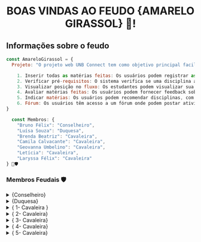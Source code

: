<h1 align="center"> BOAS VINDAS AO FEUDO {AMARELO GIRASSOL} 🌻! </h1>

<h2> Informações sobre o feudo </h2>

```javascript
const AmareloGirassol = {
  Projeto: "O projeto web UNB Connect tem como objetivo principal facilitar a gestão do currículo acadêmico dos estudantes da Universidade de Brasília, oferecendo diversas funcionalidades. Os principais recursos incluem:

    1. Inserir todas as matérias feitas: Os usuários podem registrar as disciplinas que já cursaram.
    2. Verificar pré-requisitos: O sistema verifica se uma disciplina assimilada possui todos os pré-requisitos necessários.
    3. Visualizar posição no fluxo: Os estudantes podem visualizar sua posição no curso, acompanhando o progresso em relação às disciplinas obrigatórias e optativas.
    4. Avaliar matérias feitas: Os usuários podem fornecer feedback sobre as disciplinas cursadas, incluindo descrição, feedback do professor, aprovação, classificação de indicação e semestre cursado.
    5. Indicar matérias: Os usuários podem recomendar disciplinas, com base em suas experiências, para outros estudantes.
    6. Fórum: Os usuários têm acesso a um fórum onde podem postar atividades, incluindo nome, descrição, dono e link",
}

  const Membros: {
    "Bruno Félix": "Conselheiro",
    "Luísa Souza": "Duquesa",
    "Brenda Beatriz": "Cavaleira",
    "Camila Calvacante": "Cavaleira",
    "Geovanna Umbelino": "Cavaleira",
    "Letícia": "Cavaleira",
    "Laryssa Félix": "Cavaleira"
} 🌻🛡️
```
<h3> Membros Feudais 🛡️</h3> 
<details>
    <summary> {Conselheiro} </summary>
        <blockquote> 
<table>
  <tr>
    <td align="center">
      <a href="#" title="Perfil">
        <img src="https://avatars.githubusercontent.com/u/38890440?v=4" alt="Foto do Bruno Alves Felix GitHub"/><br>
       <sub>
          <b>Bruno Alves Felix  </b>
        </sub>
      </a>
    </td>
    <td align="center">
      <h3 align="center">Bruno Alves Felix {Conselheiro} 🌻🛡️</h3>
           <p>Olá, Me chamo Bruno!<p>
            <p>Sou estudante de Engenharia de Software na Universidade de Brasília e entusiasta do desenvolvimento web, tendo experiência com Nodejs, Django, Vue.js e Node.js. Além das linguagens básicas web: HTML, CSS e JS.</p>
   </td>
  </tr>
</table>

### {Experiências de Trabalho} 

[<img align="left" height="94px" width="94px" alt="UPP" src="https://theme.zdassets.com/theme_assets/10544851/f6694bb0a2c2c6ac9490d964f6cfb2e2b4ea0b13.ico"/>](https://upp.com.br/)

*Desenvolvedor Full Stack* \
[*Up.p*](https://upp.com.br/) • Estágio \
Linguagens & Tecnologias: JavaScript, Vue.js, Python,JS, React.js, Django.\
<br/>

[<img align="left" height="94px" width="94px" alt="LAPPIS" src="https://encrypted-tbn0.gstatic.com/images?q=tbn:ANd9GcQGYvMbwyLRs3j3bfb4exq5I0tN8_iRk6w2_KfSGyJFQQ&s"/>](https://www.lappis.rocks/)

*Desenvolvedor de Software* \
[*LAPPIS*](https://www.lappis.rocks/) • Contrato \
Linguagens & Tecnologias: JavaScript, Vue.js, Python,JS, React.js, Django, Docker, Metodologias Agile, Node.js, PostgreSQL, DevOps, TypeScript, HTML5.\
<br/>

### {Redes Sociais}:
[![Linkedin](https://img.shields.io/badge/LinkedIn-0077B5?style=for-the-badge&logo=linkedin&logoColor=white)](https://www.linkedin.com/in/srbruno-felix/?profileId=ACoAADEyzFsB3RoEihOSMwin-H0m6kiJxxNf0D0/) [![GitHub](https://img.shields.io/badge/GitHub-100000?style=for-the-badge&logo=github&logoColor=white)](https://github.com/Bruno-Felix) 
</details>

<details>
    <summary> {Duquesa} </summary>
        <blockquote> 
<table>
  <tr>
    <td align="center">
      <a href="#" title="Perfil">
        <img src="https://media-gru2-1.cdn.whatsapp.net/v/t61.24694-24/312282512_5546606828727671_1262353538853802709_n.jpg?ccb=11-4&oh=01_ASDtckerw_rK3XCBgL7LFdqt7F7BKm7qkYi0A82MfFVB5w&oe=662C0305&_nc_sid=e6ed6c&_nc_cat=101" width="100px;" alt="Foto de Perfil do Membro"/><br>
        <sub>
          <b>Luísa de Souza Ferreira </b>
        </sub>
      </a>
    </td>
    <td align="center">
      <h3 align="center">Luísa de Souza Ferreira  {Duquesa} 🌻👑</h3>
           <p>Olá, Sou a Duquesa do Feudo, Girassol Amarelo!</p>
           <p>Sou estudante de engenharia de software na Universidade de Brasília - UnB. Além disso, sou formada em técnico em informática no Instituto Federal de Brasília - IFB e atualmente estou cursando engenharia de software na UnB.</p>
    </td>
  </tr>
</table>


### {Linguaguens}:
![JavaScript](https://img.shields.io/badge/-JavaScript-black?style=flat-square&logo=javascript)
![HTML5](https://img.shields.io/badge/-HTML5-E34F26?style=flat-square&logo=html5&logoColor=white)
![CSS3](https://img.shields.io/badge/-CSS3-1572B6?style=flat-square&logo=css3)
![Java](https://img.shields.io/badge/-java-E34A86?style=flat-square&logo=java)
![Python](https://img.shields.io/badge/-Python-black?style=flat-square&logo=Python)

### {Redes Sociais}:
[![GitHub](https://img.shields.io/badge/GitHub-100000?style=for-the-badge&logo=github&logoColor=white)](https://github.com/luisa12lun) 
         
</details>

<details>
    <summary> { 1- Cavaleira } </summary>
        <blockquote> 
<table>
  <tr>
    <td align="center">
      <a href="#" title="Perfil">
        <img src="https://avatars.githubusercontent.com/u/121124773?v=4" width="100px;" alt="Foto de Perfil da Brenda"/><br>
        <sub>
          <b>Brenda Beatriz Maciel da Silva </b>
        </sub>
      </a>
    </td>
    <td align="center">
      <h3 align="center">Brenda Beatriz Maciel da Silva 🌻 {Cavaleira} </h3>
           <p>Olá, sou Brenda. Faço parte do Feudo, Girassol Amarelo!</p>
           <p>Sou estudante de Engenharia de Software na Universidade de Brasília. Apaixonada por colaborar no desenvolvimento da sociedade, promovendo ações voluntárias na área de programação.</p>
    </td>
  </tr>
</table>

### {Linguaguens e tecnologias}:
![JavaScript](https://img.shields.io/badge/-JavaScript-black?style=flat-square&logo=javascript)
![HTML5](https://img.shields.io/badge/-HTML5-E34F26?style=flat-square&logo=html5&logoColor=white)
![CSS3](https://img.shields.io/badge/-CSS3-1572B6?style=flat-square&logo=css3)
![Java](https://img.shields.io/badge/-java-E34A86?style=flat-square&logo=java)
![Python](https://img.shields.io/badge/-Python-black?style=flat-square&logo=Python)
![MySQL](https://img.shields.io/badge/-MySQL-black?style=flat-square&logo=mysql)
![C++](https://img.shields.io/badge/c++-%2300599C.svg?style=for-the-badge&logo=c%2B%2B&logoColor=white)
![LaTeX](https://img.shields.io/badge/latex-%23008080.svg?style=for-the-badge&logo=latex&logoColor=white)
![R](https://img.shields.io/badge/r-%23276DC3.svg?style=for-the-badge&logo=r&logoColor=white)
![Figma](https://img.shields.io/badge/figma-%23F24E1E.svg?style=for-the-badge&logo=figma&logoColor=white)
![Gimp Gnu Image Manipulation Program](https://img.shields.io/badge/Gimp-657D8B?style=for-the-badge&logo=gimp&logoColor=FFFFFF)
![C](https://img.shields.io/badge/c-%2300599C.svg?style=for-the-badge&logo=c&logoColor=white)
![MySQL](https://img.shields.io/badge/mysql-4479A1.svg?style=for-the-badge&logo=mysql&logoColor=white)
![Power Bi](https://img.shields.io/badge/power_bi-F2C811?style=for-the-badge&logo=powerbi&logoColor=black)

### {Experiências de Trabalho}

[<img align="left" height="94px" width="94px" alt="AEB" src="https://media.licdn.com/dms/image/D4D0BAQHx_2UUGSDX0w/company-logo_200_200/0/1667305897462?e=1721260800&v=beta&t=AkiCUmAwAkIt_sjRi5bifVn6LOWIgmPH2V67n9RBwlM"/>](https://www.gov.br/aeb/pt-br)

*Analista de Dados* \
[*AEB*](https://www.gov.br/aeb/pt-br) • Estágio \
Linguagens & Tecnologias: JavaScript, MySQL, Python, Linguagem R,  PowerBI, HTML, CSS, Figma.\
<br/>

[<img align="left" height="94px" width="94px" alt="NEP LINGUAGEM" src="https://media-gig4-1.cdn.whatsapp.net/v/t61.24694-24/240463866_670547717266322_90675345371798540_n.jpg?ccb=11-4&oh=01_Q5AaINBpo3hZ_hn2iebPTYjgqW5FsmtTd1U4pSVNHFh2ZiQ-&oe=662D9E9D&_nc_sid=e6ed6c&_nc_cat=102"/>](https://sites.google.com/view/nep-linguagem/página-inicial?authuser=4)

*Social Media Designer* \
[*Nep linguagem*](https://sites.google.com/view/nep-linguagem/página-inicial?authuser=4) • Voluntário \
Linguagens & Tecnologias: JavaScript, Python, PowerBI, HTML, CSS, Figma, Latex.\



<br/>

### {Redes Sociais}:
[![GitHub](https://img.shields.io/badge/GitHub-100000?style=for-the-badge&logo=github&logoColor=white)](https://github.com/Brwnds) 
</details>
<details>
    <summary> { 2- Cavaleira} </summary>
        <blockquote> 
<table>
  <tr>
    <td align="center">
      <a href="#" title="Perfil">
        <img src="https://media-gru2-1.cdn.whatsapp.net/v/t61.24694-24/205531269_1116430055837694_9005589695527132283_n.jpg?ccb=11-4&oh=01_Q5AaIDjLHl9hdjcCjsAOrRgvr0nwomNBfP6eNJrYzq3TS2ph&oe=662D625A&_nc_sid=e6ed6c&_nc_cat=106" width="100px;" alt="Foto de Perfil da Camila"/><br>
        <sub>
          <b> Camila Silva Cavalcante </b>
        </sub>
      </a>
    </td>
    <td align="center">
      <h3 align="center"> Camila Silva Cavalcante 🌻 {Cavaleira}</h3>
           <p>Olá, Sou a Camila do Feudo, Girassol Amarelo!</p>
           <p>Como estudante de Engenharia de Software na UnB, me concentro em desenvolvimento tanto de frontend quanto de backend. Estou sempre em busca de oportunidades para ganhar experiência em programação, trabalhando em equipe e aprendendo novas técnicas e linguagens. Fora dos estudos, gosto de passar meu tempo livre lendo livros e assistindo filmes.</p>
    </td>
  </tr>
</table>

### {Linguaguens e tecnologias}:
![Python](https://img.shields.io/badge/-Python-black?style=flat-square&logo=Python)
![HTML5](https://img.shields.io/badge/-HTML5-E34F26?style=flat-square&logo=html5&logoColor=white)

### {Redes Sociais}:
 [![GitHub](https://img.shields.io/badge/GitHub-100000?style=for-the-badge&logo=github&logoColor=white)](https://github.com/CamilaSilvaC)
</details>

<details>
    <summary> { 3- Cavaleira} </summary>
        <blockquote> 
<table>
  <tr>
    <td align="center">
      <a href="#" title="Perfil">
        <img src="https://avatars.githubusercontent.com/u/152661076?v=4" width="100px;" alt="Foto de Perfil da Letícia"/><br>
        <sub>
          <b> Leticia da Silva Monteiro </b>
        </sub>
      </a>
    </td>
    <td align="center">
      <h3 align="center"> Leticia da Silva Monteiro 🌻 {Cavaleira}</h3>
           <p>Olá, Sou a Leticia do Feudo, Girassol Amarelo!</p>
           <p>Sou estudante do curso de Engenharia de Software na Universidade de Brasília. Apaixonada por tecnologia e arte, desenvolvo minhas duas paixões durante as aulas.
            <p>Atualmente, participo de um projeto de extensão com o papel de Gamer Dev, programando em C# na plataforma Unity e produzindo sprites em pixel art. Ao final dessa disciplina, espero ter ainda mais experiência na área de criação de projetos e programação, vivenciando a vida de uma verdadeira programadar :) </p>
    </td>
  </tr>
</table>

### {Linguaguens e tecnologias}:
![Python](https://img.shields.io/badge/-Python-black?style=flat-square&logo=Python)
![Unity](https://img.shields.io/badge/unity-%23000000.svg?style=for-the-badge&logo=unity&logoColor=white)
![C#](https://img.shields.io/badge/c%23-%23239120.svg?style=for-the-badge&logo=csharp&logoColor=white)
![C](https://img.shields.io/badge/c-%2300599C.svg?style=for-the-badge&logo=c&logoColor=white)
![JavaScript](https://img.shields.io/badge/-JavaScript-black?style=flat-square&logo=javascript)
![HTML5](https://img.shields.io/badge/-HTML5-E34F26?style=flat-square&logo=html5&logoColor=white)
![CSS3](https://img.shields.io/badge/-CSS3-1572B6?style=flat-square&logo=css3)

### {Experiências de Trabalho}

[<img align="left" height="100px" width="200px" alt="BRISA" src="https://lms.brisabr.com.br/pluginfile.php/1/theme_moove/logo/1701708596/logo.png"/>](https://lms.brisabr.com.br/course/index.php?categoryid=6&lang=en)

*Desenvolvedora* \
[*BRISA*](https://lms.brisabr.com.br/course/index.php?categoryid=6&lang=en) • Projeto de Pesquisa \
Linguagens & Tecnologias: Unity, C#, Pixel art.\
<br/>


### {Redes Sociais}:
 [![GitHub](https://img.shields.io/badge/GitHub-100000?style=for-the-badge&logo=github&logoColor=white)](https://github.com/LetsMonteiro)
</details>

<details>
    <summary> { 4- Cavaleira} </summary>
        <blockquote> 
<table>
  <tr>
    <td align="center">
      <a href="#" title="Perfil">
        <img src="https://avatars.githubusercontent.com/u/143897458?v=4" width="100px;" alt="Foto de Perfil da Laryssa"/><br>
        <sub>
          <b> Laryssa Felix Ribeiro Lopes </b>
        </sub>
      </a>
    </td>
    <td align="center">
      <h3 align="center"> Laryssa Felix Ribeiro Lopes 🌻 {Cavaleira}</h3>
           <p>Olá, Sou a Laryssa do Feudo, Girassol Amarelo!</p>
           <p>sou estudante de Engenharia de Software na Universidade de Brasília. Estou verdadeiramente fascinada pelo mundo da tecnologia e pelas oportunidades que ela oferece para revolucionar a forma como vivemos. A cada dia, mergulho ainda mais fundo nesse universo de inovações!
            <p>Atualmente, possuo habilidades em algumas linguagens de programação, incluindo C, Python, JavaScript, HTML e CSS. E a minha paixão por esse campo me impulsiona a buscar conhecimento constantemente!</p>
    </td>
  </tr>
</table>

### {Linguaguens e tecnologias}:
![Python](https://img.shields.io/badge/-Python-black?style=flat-square&logo=Python)
![CSS3](https://img.shields.io/badge/-CSS3-1572B6?style=flat-square&logo=css3)
![JavaScript](https://img.shields.io/badge/-JavaScript-black?style=flat-square&logo=javascript)
![HTML5](https://img.shields.io/badge/-HTML5-E34F26?style=flat-square&logo=html5&logoColor=white)
![C](https://img.shields.io/badge/c-%2300599C.svg?style=for-the-badge&logo=c&logoColor=white)

### {Redes Sociais}:

 [![GitHub](https://img.shields.io/badge/GitHub-100000?style=for-the-badge&logo=github&logoColor=white)](https://github.com/felixlaryssa)
</details>


<details>
    <summary> { 5- Cavaleira} </summary>
        <blockquote> 
<table>
  <tr>
    <td align="center">
      <a href="#" title="Perfil">
        <img src="https://avatars.githubusercontent.com/u/163883115?v=4" width="100px;" alt="Foto de Perfil da Geovanna"/><br>
        <sub>
          <b> Geovanna Alves Umbelino </b>
        </sub>
      </a>
    </td>
    <td align="center">
      <h3 align="center"> Geovanna Alves Umbelino 🌻 {Cavaleira}</h3>
           <p>Olá, Sou a Geovanna do Feudo, Girassol Amarelo!</p>
           <p> Olá! Meu nome é Geovanna e sou estudante de Engenharia de Software na Universidade de Brasília. Estou verdadeiramente fascinada pelo mundo da tecnologia e pelas oportunidades que ela oferece para revolucionar a forma como vivemos. A cada dia, mergulho ainda mais fundo nesse universo de inovações!</p>
           <p> Atualmente, possuo habilidades em algumas linguagens de programação, incluindo C++ e Python. Estou ansiosa para adquirir mais experiência nas áreas de front-end e back-end.
    </td>
  </tr>
</table>

### {Linguaguens e tecnologias}:
![Python](https://img.shields.io/badge/-Python-black?style=flat-square&logo=Python)
![C++](https://img.shields.io/badge/c++-%2300599C.svg?style=for-the-badge&logo=c%2B%2B&logoColor=white)

### {Redes Sociais}:
 [![GitHub](https://img.shields.io/badge/GitHub-100000?style=for-the-badge&logo=github&logoColor=white)](https://github.com/GeovannaUmbelino)
</details>
